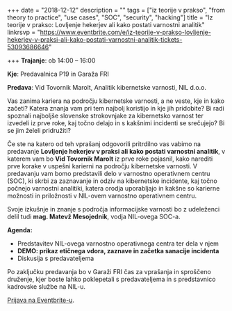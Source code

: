 +++
date = "2018-12-12"
description = ""
tags = ["iz teorije v prakso", "from theory to practice", "use cases", "SOC", "security", "hacking"]
title = "Iz teorije v prakso: Lovljenje hekerjev ali kako postati varnostni analitik"
linkrsvp = "https://www.eventbrite.com/e/iz-teorije-v-prakso-lovljenje-hekerjev-v-praksi-ali-kako-postati-varnostni-analitik-tickets-53093686646"

+++
**Trajanje**: ob 14:00 – 16:00

**Kje**: Predavalnica P19 in Garaža FRI

**Predava**: Vid Tovornik Marolt, Analitik kibernetske varnosti, NIL d.o.o.

Vas zanima kariera na področju kibernetske varnosti, a ne veste, kje in kako začeti? Katera znanja vam pri tem najbolj koristijo in kje jih pridobite? Bi radi spoznali najboljše slovenske strokovnjake za kibernetsko varnost ter izvedeli iz prve roke, kaj točno delajo in s kakšnimi incidenti se srečujejo? Bi se jim želeli pridružiti?

<!--more-->

Če ste na katero od teh vprašanj odgovorili pritrdilno vas vabimo na predavanje **Lovljenje hekerjev v praksi ali kako postati varnostni analitik**, v katerem vam bo **Vid Tovornik Marolt** iz prve roke pojasnil, kako narediti prve korake v uspešni karierni na področju kibernetske varnosti.
V predavanju vam bomo predstavili delo v varnostno operativnem centru (SOC), ki skrbi za zaznavanje in odziv na kibernetske incidente, kaj točno počnejo varnostni analitiki, katera orodja uporabljajo in kakšne so karierne možnosti in priložnosti v NIL-ovem varnostno operativnem centru.
 
Svoje izkušnje in znanje s področja informacijske varnosti bo z udeleženci delil tudi **mag. Matevž Mesojednik**, vodja NIL-ovega SOC-a.

**Agenda:**

-	Predstavitev NIL-ovega varnostno operativnega centra ter dela v njem
-	**DEMO: prikaz etičnega vdora, zaznave in začetka sanacije incidenta**
-	Diskusija s predavateljema
 
Po zaključku predavanja bo v Garaži FRI čas za vprašanja in sproščeno druženje, kjer boste lahko poklepetali s predavateljema in s predstavnico kadrovske službe na NIL-u.

[Prijava na Eventbrite-u](https://www.eventbrite.com/e/iz-teorije-v-prakso-lovljenje-hekerjev-v-praksi-ali-kako-postati-varnostni-analitik-tickets-53093686646).

